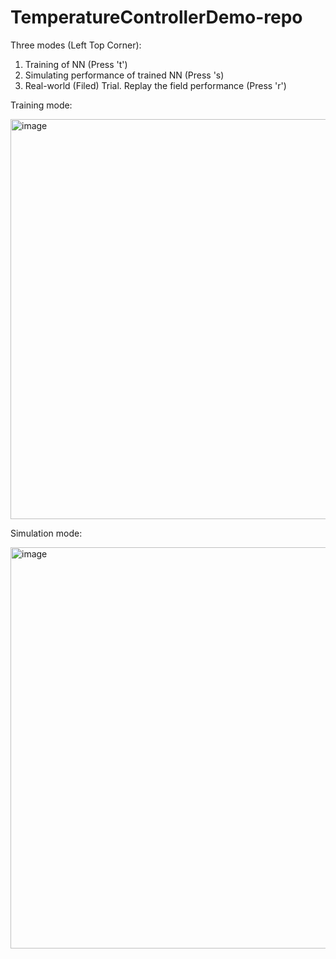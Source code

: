 # TemperatureControllerDemo-repo


Three modes (Left Top Corner):
1. Training of NN (Press 't')
2. Simulating performance of trained NN (Press 's)
3. Real-world (Filed) Trial. Replay the field performance (Press 'r')

Training mode:

<img width="640" alt="image" src="https://user-images.githubusercontent.com/89759466/201383649-00c9067f-7c76-43c2-b370-a272b5c5ecd0.png">

Simulation mode:

<img width="642" alt="image" src="https://user-images.githubusercontent.com/89759466/201385657-2ee97aed-0f7a-4f2e-ab0e-159316290caa.png">


